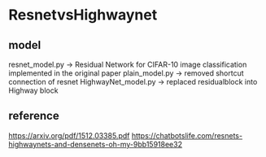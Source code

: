 # ResnetvsHighwaynet


## model
resnet_model.py -> Residual Network for CIFAR-10 image classification implemented in the original paper 
plain_model.py   -> removed shortcut connection of resnet
HighwayNet_model.py -> replaced residualblock into Highway block 


## reference 
https://arxiv.org/pdf/1512.03385.pdf
https://chatbotslife.com/resnets-highwaynets-and-densenets-oh-my-9bb15918ee32
